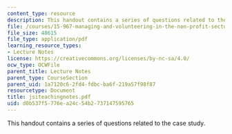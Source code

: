 ```yaml
---
content_type: resource
description: This handout contains a series of questions related to the case study.
file: /courses/15-967-managing-and-volunteering-in-the-non-profit-sector-spring-2005/d0b537f5776ea24c54b2737147595765_jsiteachingnotes.pdf
file_size: 48615
file_type: application/pdf
learning_resource_types:
- Lecture Notes
license: https://creativecommons.org/licenses/by-nc-sa/4.0/
ocw_type: OCWFile
parent_title: Lecture Notes
parent_type: CourseSection
parent_uid: 1a7120c6-2fd4-fdbc-ba6f-219a57f98f87
resourcetype: Document
title: jsiteachingnotes.pdf
uid: d0b537f5-776e-a24c-54b2-737147595765
---
```

This handout contains a series of questions related to the case study.